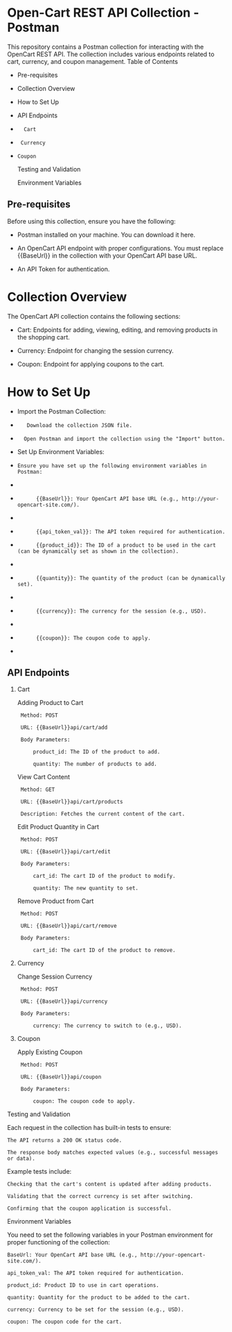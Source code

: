 # Open-Cart REST API Collection - Postman

This repository contains a Postman collection for interacting with the OpenCart REST API. The collection includes various endpoints related to cart, currency, and coupon management.
Table of Contents
- Pre-requisites
-  Collection Overview
-    How to Set Up
-    API Endpoints
-       Cart
-      Currency
-     Coupon

    Testing and Validation

    Environment Variables

## Pre-requisites

Before using this collection, ensure you have the following:

-    Postman installed on your machine. You can download it here.

 -   An OpenCart API endpoint with proper configurations. You must replace {{BaseUrl}} in the collection with your OpenCart API base URL.

 -   An API Token for authentication.

# Collection Overview

The OpenCart API collection contains the following sections:

-    Cart: Endpoints for adding, viewing, editing, and removing products in the shopping cart.

-    Currency: Endpoint for changing the session currency.

-    Coupon: Endpoint for applying coupons to the cart.

# How to Set Up

-    Import the Postman Collection:

-        Download the collection JSON file.

 -       Open Postman and import the collection using the "Import" button.

  -  Set Up Environment Variables:

   -     Ensure you have set up the following environment variables in Postman:
-
 -           {{BaseUrl}}: Your OpenCart API base URL (e.g., http://your-opencart-site.com/).
-
 -           {{api_token_val}}: The API token required for authentication.
-
            {{product_id}}: The ID of a product to be used in the cart (can be dynamically set as shown in the collection).
-
 -           {{quantity}}: The quantity of the product (can be dynamically set).
-
 -           {{currency}}: The currency for the session (e.g., USD).
-
 -           {{coupon}}: The coupon code to apply.
-
## API Endpoints
1. Cart

    Adding Product to Cart

        Method: POST

        URL: {{BaseUrl}}api/cart/add

        Body Parameters:

            product_id: The ID of the product to add.

            quantity: The number of products to add.

    View Cart Content

        Method: GET

        URL: {{BaseUrl}}api/cart/products

        Description: Fetches the current content of the cart.

    Edit Product Quantity in Cart

        Method: POST

        URL: {{BaseUrl}}api/cart/edit

        Body Parameters:

            cart_id: The cart ID of the product to modify.

            quantity: The new quantity to set.

    Remove Product from Cart

        Method: POST

        URL: {{BaseUrl}}api/cart/remove

        Body Parameters:

            cart_id: The cart ID of the product to remove.

2. Currency

    Change Session Currency

        Method: POST

        URL: {{BaseUrl}}api/currency

        Body Parameters:

            currency: The currency to switch to (e.g., USD).

3. Coupon

    Apply Existing Coupon

        Method: POST

        URL: {{BaseUrl}}api/coupon

        Body Parameters:

            coupon: The coupon code to apply.

Testing and Validation

Each request in the collection has built-in tests to ensure:

    The API returns a 200 OK status code.

    The response body matches expected values (e.g., successful messages or data).

Example tests include:

    Checking that the cart's content is updated after adding products.

    Validating that the correct currency is set after switching.

    Confirming that the coupon application is successful.

Environment Variables

You need to set the following variables in your Postman environment for proper functioning of the collection:

    BaseUrl: Your OpenCart API base URL (e.g., http://your-opencart-site.com/).

    api_token_val: The API token required for authentication.

    product_id: Product ID to use in cart operations.

    quantity: Quantity for the product to be added to the cart.

    currency: Currency to be set for the session (e.g., USD).

    coupon: The coupon code for the cart.
